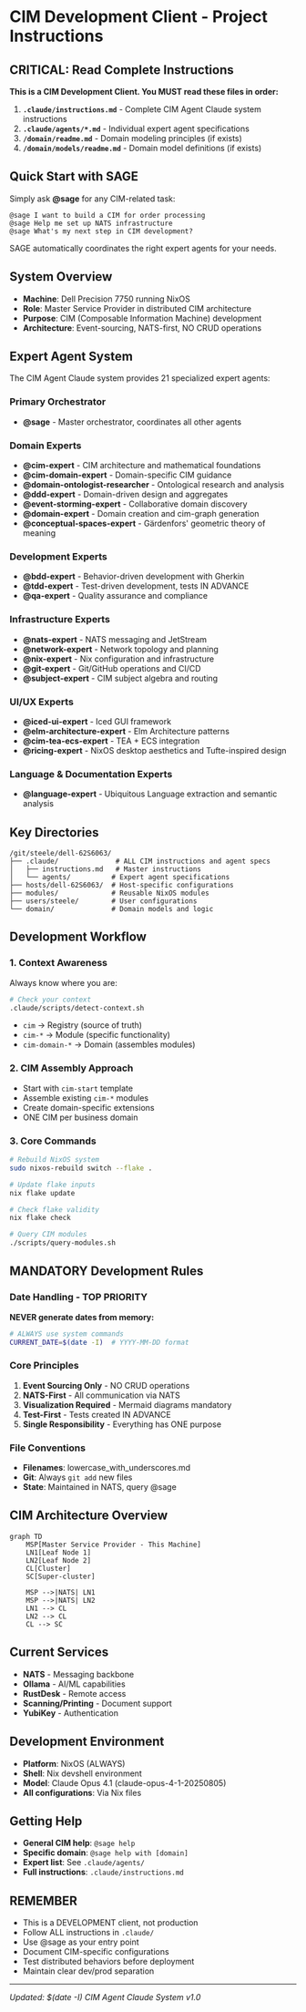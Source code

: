 # CIM Development Client - Project Instructions

## CRITICAL: Read Complete Instructions
**This is a CIM Development Client. You MUST read these files in order:**
1. **`.claude/instructions.md`** - Complete CIM Agent Claude system instructions
2. **`.claude/agents/*.md`** - Individual expert agent specifications
3. **`/domain/readme.md`** - Domain modeling principles (if exists)
4. **`/domain/models/readme.md`** - Domain model definitions (if exists)

## Quick Start with SAGE
Simply ask **@sage** for any CIM-related task:
```
@sage I want to build a CIM for order processing
@sage Help me set up NATS infrastructure
@sage What's my next step in CIM development?
```

SAGE automatically coordinates the right expert agents for your needs.

## System Overview
- **Machine**: Dell Precision 7750 running NixOS
- **Role**: Master Service Provider in distributed CIM architecture
- **Purpose**: CIM (Composable Information Machine) development
- **Architecture**: Event-sourcing, NATS-first, NO CRUD operations

## Expert Agent System
The CIM Agent Claude system provides 21 specialized expert agents:

### Primary Orchestrator
- **@sage** - Master orchestrator, coordinates all other agents

### Domain Experts
- **@cim-expert** - CIM architecture and mathematical foundations
- **@cim-domain-expert** - Domain-specific CIM guidance
- **@domain-ontologist-researcher** - Ontological research and analysis
- **@ddd-expert** - Domain-driven design and aggregates
- **@event-storming-expert** - Collaborative domain discovery
- **@domain-expert** - Domain creation and cim-graph generation
- **@conceptual-spaces-expert** - Gärdenfors' geometric theory of meaning

### Development Experts
- **@bdd-expert** - Behavior-driven development with Gherkin
- **@tdd-expert** - Test-driven development, tests IN ADVANCE
- **@qa-expert** - Quality assurance and compliance

### Infrastructure Experts
- **@nats-expert** - NATS messaging and JetStream
- **@network-expert** - Network topology and planning
- **@nix-expert** - Nix configuration and infrastructure
- **@git-expert** - Git/GitHub operations and CI/CD
- **@subject-expert** - CIM subject algebra and routing

### UI/UX Experts
- **@iced-ui-expert** - Iced GUI framework
- **@elm-architecture-expert** - Elm Architecture patterns
- **@cim-tea-ecs-expert** - TEA + ECS integration
- **@ricing-expert** - NixOS desktop aesthetics and Tufte-inspired design

### Language & Documentation Experts
- **@language-expert** - Ubiquitous Language extraction and semantic analysis

## Key Directories
```
/git/steele/dell-62S6063/
├── .claude/              # ALL CIM instructions and agent specs
│   ├── instructions.md   # Master instructions
│   └── agents/          # Expert agent specifications
├── hosts/dell-62S6063/  # Host-specific configurations
├── modules/             # Reusable NixOS modules
├── users/steele/        # User configurations
└── domain/              # Domain models and logic
```

## Development Workflow

### 1. Context Awareness
Always know where you are:
```bash
# Check your context
.claude/scripts/detect-context.sh
```
- `cim` → Registry (source of truth)
- `cim-*` → Module (specific functionality)
- `cim-domain-*` → Domain (assembles modules)

### 2. CIM Assembly Approach
- Start with `cim-start` template
- Assemble existing `cim-*` modules
- Create domain-specific extensions
- ONE CIM per business domain

### 3. Core Commands
```bash
# Rebuild NixOS system
sudo nixos-rebuild switch --flake .

# Update flake inputs
nix flake update

# Check flake validity
nix flake check

# Query CIM modules
./scripts/query-modules.sh
```

## MANDATORY Development Rules

### Date Handling - TOP PRIORITY
**NEVER generate dates from memory:**
```bash
# ALWAYS use system commands
CURRENT_DATE=$(date -I)  # YYYY-MM-DD format
```

### Core Principles
1. **Event Sourcing Only** - NO CRUD operations
2. **NATS-First** - All communication via NATS
3. **Visualization Required** - Mermaid diagrams mandatory
4. **Test-First** - Tests created IN ADVANCE
5. **Single Responsibility** - Everything has ONE purpose

### File Conventions
- **Filenames**: lowercase_with_underscores.md
- **Git**: Always `git add` new files
- **State**: Maintained in NATS, query @sage

## CIM Architecture Overview
```mermaid
graph TD
    MSP[Master Service Provider - This Machine]
    LN1[Leaf Node 1]
    LN2[Leaf Node 2]
    CL[Cluster]
    SC[Super-cluster]
    
    MSP -->|NATS| LN1
    MSP -->|NATS| LN2
    LN1 --> CL
    LN2 --> CL
    CL --> SC
```

## Current Services
- **NATS** - Messaging backbone
- **Ollama** - AI/ML capabilities
- **RustDesk** - Remote access
- **Scanning/Printing** - Document support
- **YubiKey** - Authentication

## Development Environment
- **Platform**: NixOS (ALWAYS)
- **Shell**: Nix devshell environment
- **Model**: Claude Opus 4.1 (claude-opus-4-1-20250805)
- **All configurations**: Via Nix files

## Getting Help
- **General CIM help**: `@sage help`
- **Specific domain**: `@sage help with [domain]`
- **Expert list**: See `.claude/agents/`
- **Full instructions**: `.claude/instructions.md`

## REMEMBER
- This is a DEVELOPMENT client, not production
- Follow ALL instructions in `.claude/`
- Use @sage as your entry point
- Document CIM-specific configurations
- Test distributed behaviors before deployment
- Maintain clear dev/prod separation

---
*Updated: $(date -I)*
*CIM Agent Claude System v1.0*